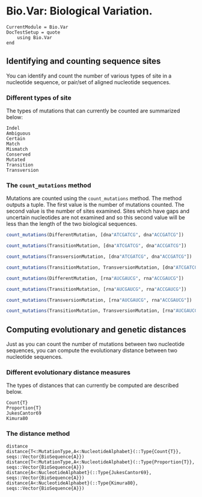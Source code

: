 # Bio.Var: Biological Variation.

```@meta
CurrentModule = Bio.Var
DocTestSetup = quote
    using Bio.Var
end
```

## Identifying and counting sequence sites

You can identify and count the number of various types of site in a nucleotide
sequence, or pair/set of aligned nucleotide sequences.

### Different types of site

The types of mutations that can currently be counted are summarized below:

```@docs
Indel
Ambiguous
Certain
Match
Mismatch
Conserved
Mutated
Transition
Transversion
```

### The `count_mutations` method

Mutations are counted using the `count_mutations` method.
The method outputs a tuple. The first value is the number of mutations counted.
The second value is the number of sites examined. Sites which have gaps and
uncertain nucleotides are not examined and so this second value will be less
than the length of the two biological sequences.

```julia
count_mutations(DifferentMutation, [dna"ATCGATCG", dna"ACCGATCG"])

count_mutations(TransitionMutation, [dna"ATCGATCG", dna"ACCGATCG"])

count_mutations(TransversionMutation, [dna"ATCGATCG", dna"ACCGATCG"])

count_mutations(TransitionMutation, TransversionMutation, [dna"ATCGATCG", dna"ACCGATCG"])

count_mutations(DifferentMutation, [rna"AUCGAUCG", rna"ACCGAUCG"])

count_mutations(TransitionMutation, [rna"AUCGAUCG", rna"ACCGAUCG"])

count_mutations(TransversionMutation, [rna"AUCGAUCG", rna"ACCGAUCG"])

count_mutations(TransitionMutation, TransversionMutation, [rna"AUCGAUCG", rna"ACCGAUCG"])
```



## Computing evolutionary and genetic distances

Just as you can count the number of mutations between two nucleotide sequences,
you can compute the evolutionary distance between two nucleotide sequences.

### Different evolutionary distance measures

The types of distances that can currently be computed are described below.

```@docs
Count{T}
Proportion{T}
JukesCantor69
Kimura80
```

### The distance method

```@docs
distance
distance{T<:MutationType,A<:NucleotideAlphabet}(::Type{Count{T}}, seqs::Vector{BioSequence{A}})
distance{T<:MutationType,A<:NucleotideAlphabet}(::Type{Proportion{T}}, seqs::Vector{BioSequence{A}})
distance{A<:NucleotideAlphabet}(::Type{JukesCantor69}, seqs::Vector{BioSequence{A}})
distance{A<:NucleotideAlphabet}(::Type{Kimura80}, seqs::Vector{BioSequence{A}})
```
